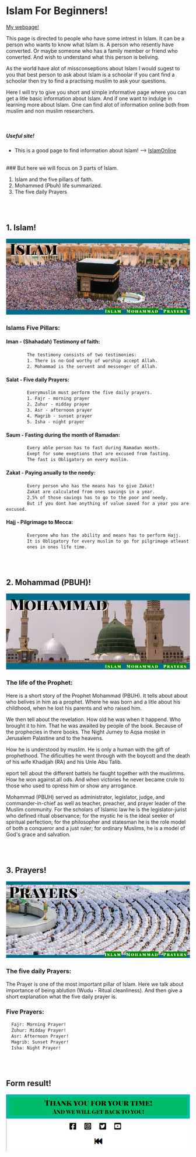 # Islam For Beginners!
[My webpage!](https://miswaq.github.io/islam-for-beginners/)


<p>This page is directed to people who have some intrest in Islam.
It can be a person who wants to know what Islam is. A person who resently have converted. Or maybe someone who has a family member or friend who converted. And wish to understand what this person is beliving.</p> 

<p>As the world have alot of missconseptions about Islam I would sugest to you that best person to ask about Islam is a schoolar if you cant find a schoolar then try to find a practising muslim to ask your questions.</p>

<p>Here I will try to give you short and simple informative page where you can get a litle basic information about Islam. And if one want to indulge in learning more about Islam.
One can find alot of information online both from muslim and non muslim researchers.</p>
<br>

##### Useful site!

* This is a good page to find information about Islam! --> [IslamOnline](https://islamonline.net/en/category/discover-islam/)
<br>
### But here we will focus on 3 parts of Islam.

1. Islam and the five pillars of faith.
2. Mohammed (Pbuh) life summarized.
3. The five daily Prayers
<br>
<br>


## 1. Islam!

![First Page Islam](/assets/images/readimage/Iread.png)

### Islams Five Pillars:

   #### Iman - (Shahadah) Testimony of faith:
            The testimony consists of two testimonies:
            1. There is no God worthy of worship accept Allah.
            2. Mohammad is the servent and messenger of Allah.
         
   #### Salat - Five daily Prayers:
            Everymuslim must perform the five daily prayers.
            1. Fajr - morning prayer
            2. Zuhur - midday prayer
            3. Asr - afternoon prayer
            4. Magrib - sunset prayer
            5. Isha - night prayer
          
  #### Saum - Fasting during the month of Ramadan:
            Every able person has to fast during Ramadan month.
            Exept for some exeptions that are excused from fasting.
            The fast is Obligatory on every muslim.
            
  #### Zakat - Paying anually to the needy:
            Every person who has the means has to give Zakat!
            Zakat are calculated from ones savings in a year.
            2.5% of those savings has to go to the poor and needy.
            But if you dont hae anything of value saved for a year you are excused.
            
  #### Hajj - Pilgrimage to Mecca:
            Everyone who has the ability and means has to perform Hajj.
            It is Obligatory for every muslim to go for pilgrimage atleast
            ones in ones life time.
<br>
<br>

## 2. Mohammad (PBUH)!

![Second Page Mohammad](/assets/images/readimage/Mread.png)

### The life of the Prophet:

<p>Here is a short story of the Prophet Mohammad (PBUH). It tells about about who belives in him as a prophet. Where he was born and a litle about his childhood, when he lost his parents and who raised him.</p>

<p>We then tell about the revelation. How old he was when it happend. Who brought it to him. That he was awaited by people of the book. Because of the prophecies in there books. The Night Jurney to Aqsa moské in Jerusalem Palastine and to the heavens.</p>

<p>How he is understood by muslim. He is only a human with the gift of prophethood. The dificulties he went through with the boycott and the death of his wife Khadijah (RA) and his Unle Abu Talib.</p>

<p>eport tell about the different battels he faught together with the muslimms. How he won against all ods. And when victories he never became crule to those who used to opress him or show any arrogance.</p>

<p>Mohammad (PBUH) served as administrator, legislator, judge, and commander-in-chief as well as teacher, preacher, and prayer leader of the Muslim community. For the scholars of Islamic law he is the legislator-jurist who defined ritual observance; for the mystic he is the ideal seeker of spiritual perfection; for the philosopher and statesman he is the role model of both a conqueror and a just ruler; for ordinary Muslims, he is a model of God's grace and salvation.</p>
<br>
<br>

## 3. Prayers!

![Third Page Prayers](/assets/images/readimage/Pread.png)

### The five daily Prayers:

<p>The Prayer is one of the most important pillar of Islam.
Here we talk about importance of being ablution (Wudu - Ritual cleanliness). And then give a short explanation what the five daily prayer is.</p>

   ### Five Prayers: ###
   
      Fajr: Morning Prayer! 
      Zuhur: Midday Prayer!
      Asr: Afternoon Prayer!
      Magrib: Sunset Prayer!
      Isha: Night Prayer!
<br>
<br>

## Form result!

![Form Result](/assets/images/readimage/Fread.png)



















